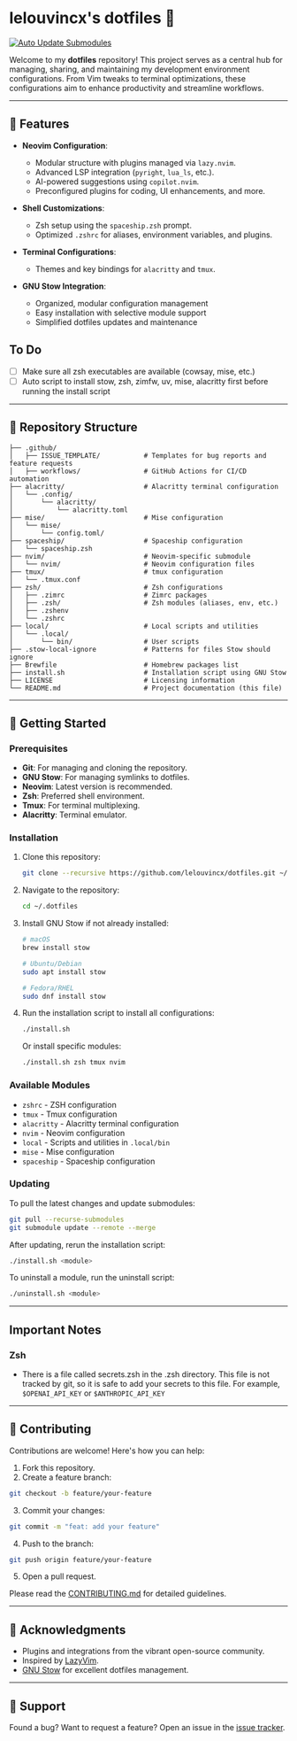 # lelouvincx's dotfiles 🚀

[![Auto Update Submodules](https://github.com/lelouvincx/dotfiles/actions/workflows/update-submodule.yaml/badge.svg?branch=main)](https://github.com/lelouvincx/dotfiles/actions/workflows/update-submodule.yaml)

Welcome to my **dotfiles** repository! This project serves as a central hub for managing, sharing, and maintaining my development environment configurations. From Vim tweaks to terminal optimizations, these configurations aim to enhance productivity and streamline workflows.

---

## 🎯 **Features**

- **Neovim Configuration**:

  - Modular structure with plugins managed via `lazy.nvim`.
  - Advanced LSP integration (`pyright`, `lua_ls`, etc.).
  - AI-powered suggestions using `copilot.nvim`.
  - Preconfigured plugins for coding, UI enhancements, and more.

- **Shell Customizations**:

  - Zsh setup using the `spaceship.zsh` prompt.
  - Optimized `.zshrc` for aliases, environment variables, and plugins.

- **Terminal Configurations**:

  - Themes and key bindings for `alacritty` and `tmux`.

- **GNU Stow Integration**:
  - Organized, modular configuration management
  - Easy installation with selective module support
  - Simplified dotfiles updates and maintenance

## To Do

- [ ] Make sure all zsh executables are available (cowsay, mise, etc.)
- [ ] Auto script to install stow, zsh, zimfw, uv, mise, alacritty first before running the install script

---

## 📂 **Repository Structure**

```plaintext
├── .github/
│   ├── ISSUE_TEMPLATE/           # Templates for bug reports and feature requests
│   ├── workflows/                # GitHub Actions for CI/CD automation
├── alacritty/                    # Alacritty terminal configuration
│   └── .config/
│       └── alacritty/
│           └── alacritty.toml
├── mise/                         # Mise configuration
│   └── mise/
│       └── config.toml/
├── spaceship/                    # Spaceship configuration
│   └── spaceship.zsh
├── nvim/                         # Neovim-specific submodule
│   └── nvim/                     # Neovim configuration files
├── tmux/                         # tmux configuration
│   └── .tmux.conf
├── zsh/                          # Zsh configurations
│   ├── .zimrc                    # Zimrc packages
│   ├── .zsh/                     # Zsh modules (aliases, env, etc.)
│   ├── .zshenv
│   └── .zshrc
├── local/                        # Local scripts and utilities
│   └── .local/
│       └── bin/                  # User scripts
├── .stow-local-ignore            # Patterns for files Stow should ignore
├── Brewfile                      # Homebrew packages list
├── install.sh                    # Installation script using GNU Stow
├── LICENSE                       # Licensing information
└── README.md                     # Project documentation (this file)
```

---

## 🔧 **Getting Started**

### Prerequisites

- **Git**: For managing and cloning the repository.
- **GNU Stow**: For managing symlinks to dotfiles.
- **Neovim**: Latest version is recommended.
- **Zsh**: Preferred shell environment.
- **Tmux**: For terminal multiplexing.
- **Alacritty**: Terminal emulator.

### Installation

1. Clone this repository:

   ```bash
   git clone --recursive https://github.com/lelouvincx/dotfiles.git ~/.dotfiles
   ```

2. Navigate to the repository:

   ```bash
   cd ~/.dotfiles
   ```

3. Install GNU Stow if not already installed:

   ```bash
   # macOS
   brew install stow

   # Ubuntu/Debian
   sudo apt install stow

   # Fedora/RHEL
   sudo dnf install stow
   ```

4. Run the installation script to install all configurations:

   ```bash
   ./install.sh
   ```

   Or install specific modules:

   ```bash
   ./install.sh zsh tmux nvim
   ```

### Available Modules

- `zshrc` - ZSH configuration
- `tmux` - Tmux configuration
- `alacritty` - Alacritty terminal configuration
- `nvim` - Neovim configuration
- `local` - Scripts and utilities in `.local/bin`
- `mise` - Mise configuration
- `spaceship` - Spaceship configuration

### Updating

To pull the latest changes and update submodules:

```bash
git pull --recurse-submodules
git submodule update --remote --merge
```

After updating, rerun the installation script:

```bash
./install.sh <module>
```

To uninstall a module, run the uninstall script:

```bash
./uninstall.sh <module>
```

---

## Important Notes

### Zsh

- There is a file called secrets.zsh in the .zsh directory. This file is not tracked by git, so it is safe to add your secrets to this file. For example, `$OPENAI_API_KEY` or `$ANTHROPIC_API_KEY`

---

## 🤝 **Contributing**

Contributions are welcome! Here's how you can help:

1. Fork this repository.
2. Create a feature branch:

```bash
git checkout -b feature/your-feature
```

3. Commit your changes:

```bash
git commit -m "feat: add your feature"
```

4. Push to the branch:

```bash
git push origin feature/your-feature
```

5. Open a pull request.

Please read the [CONTRIBUTING.md](CONTRIBUTING.md) for detailed guidelines.

---

## 🌟 **Acknowledgments**

- Plugins and integrations from the vibrant open-source community.
- Inspired by [LazyVim](https://github.com/LazyVim/LazyVim).
- [GNU Stow](https://www.gnu.org/software/stow/) for excellent dotfiles management.

---

## 🐞 **Support**

Found a bug? Want to request a feature? Open an issue in the [issue tracker](https://github.com/lelouvincx/dotfiles/issues).

